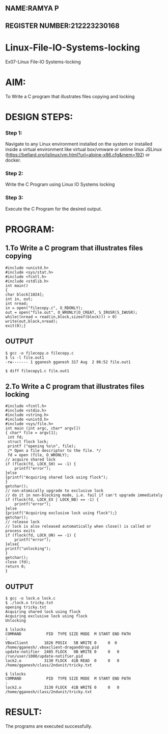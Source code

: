 ## NAME:RAMYA P
## REGISTER NUMBER:212223230168


# Linux-File-IO-Systems-locking
Ex07-Linux File-IO Systems-locking
# AIM:
To Write a C program that illustrates files copying and locking

# DESIGN STEPS:

### Step 1:

Navigate to any Linux environment installed on the system or installed inside a virtual environment like virtual box/vmware or online linux JSLinux (https://bellard.org/jslinux/vm.html?url=alpine-x86.cfg&mem=192) or docker.

### Step 2:

Write the C Program using Linux IO Systems locking

### Step 3:

Execute the C Program for the desired output. 

# PROGRAM:

## 1.To Write a C program that illustrates files copying 
~~~
#include <unistd.h>
#include <sys/stat.h>
#include <fcntl.h>
#include <stdlib.h>
int main()
{
char block[1024];
int in, out;
int nread;
in = open("filecopy.c", O_RDONLY);
out = open("file.out", O_WRONLY|O_CREAT, S_IRUSR|S_IWUSR);
while((nread = read(in,block,sizeof(block))) > 0)
write(out,block,nread);
exit(0);}

~~~
## OUTPUT
~~~
$ gcc -o filecopy.o filecopy.c
$ ls -l file.out1 
-rw------- 1 gganesh gganesh 317 Aug  2 06:52 file.out1

$ diff filecopy1.c file.out1
~~~









## 2.To Write a C program that illustrates files locking

~~~
#include <fcntl.h>
#include <stdio.h>
#include <string.h>
#include <unistd.h>
#include <sys/file.h>
int main (int argc, char* argv[])
{ char* file = argv[1];
 int fd;
 struct flock lock;
 printf ("opening %s\n", file);
 /* Open a file descriptor to the file. */
 fd = open (file, O_WRONLY);
// acquire shared lock
if (flock(fd, LOCK_SH) == -1) {
    printf("error");
}else
{printf("Acquiring shared lock using flock");
}
getchar();
// non-atomically upgrade to exclusive lock
// do it in non-blocking mode, i.e. fail if can't upgrade immediately
if (flock(fd, LOCK_EX | LOCK_NB) == -1) {
    printf("error");
}else
{printf("Acquiring exclusive lock using flock");}
getchar();
// release lock
// lock is also released automatically when close() is called or process exits
if (flock(fd, LOCK_UN) == -1) {
    printf("error");
}else{
printf("unlocking");
}
getchar();
close (fd);
return 0;
}
~~~


## OUTPUT
~~~
$ gcc -o lock.o lock.c
$ ./lock.o tricky.txt 
opening tricky.txt
Acquiring shared lock using flock
Acquiring exclusive lock using flock
Unlocking

$ lslocks 
COMMAND           PID  TYPE SIZE MODE  M START END PATH
:
VBoxClient       1826 POSIX   5B WRITE 0     0  0 /home/gganesh/.vboxclient-draganddrop.pid
update-notifier  2405 FLOCK   0B WRITE 0     0   0 /run/user/1000/update-notifier.pid
lock2.o          3130 FLOCK  41B READ  0     0   0 /home/gganesh/class/2ndunit/tricky.txt

$ lslocks 
COMMAND           PID  TYPE SIZE MODE  M START END PATH
:
lock2.o          3130 FLOCK  41B WRITE 0     0   0 /home/gganesh/class/2ndunit/tricky.txt

~~~



# RESULT:
The programs are executed successfully.
